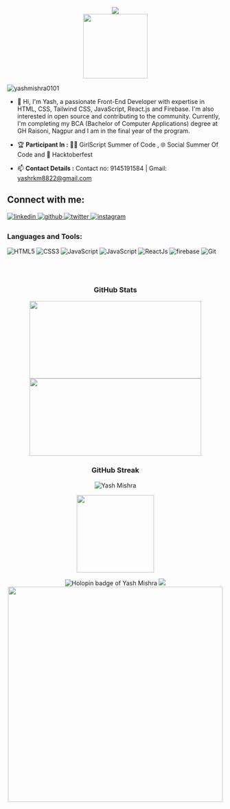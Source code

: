 <div align="center">
  <img src="https://readme-typing-svg.herokuapp.com?color=%236FDA44&size=32&center=true&vCenter=true&width=600&height=50&lines=Hi+👋,+I'm+Yash+Mishra;Frontend+Developer+From+India"/>
</div>

<div align="center">
  <img height="150" src="https://user-images.githubusercontent.com/74038190/212750147-854a394f-fee9-4080-9770-78a4b7ece53f.gif"/>
</div>

<p align="left"> <img src="https://komarev.com/ghpvc/?username=yashmishra0101&label=Profile%20views&color=0e75b6&style=flat" alt="yashmishra0101" /> </p>

- 👋 Hi, I'm Yash, a passionate Front-End Developer with expertise in HTML, CSS, Tailwind CSS, JavaScript, React.js and Firebase. I'm also interested in open source and contributing to the community. Currently, I'm completing my BCA (Bachelor of Computer Applications) degree at GH Raisoni, Nagpur and I am in the final year of the program.
  
- 🏆 **Participant In :** 👩‍💻 GirlScript Summer of Code , 🌐 Social Summer Of Code and 🎃 Hacktoberfest

- 📫 **Contact Details :** Contact no: 9145191584 | Gmail: yashrkm8822@gmail.com


## Connect with me: 

<div>
<a href="https://www.linkedin.com/in/yash-mishra-356280223" target="_blank">
<img src="https://img.shields.io/badge/linkedin-%231E77B5.svg?&style=for-the-badge&logo=linkedin&logoColor=white" alt="linkedin" style="margin-bottom: 5px;" />
</a>
  
<a href="https://github.com/YashMishra0101" target="_blank">
<img src="https://img.shields.io/badge/github-%2324292e.svg?&style=for-the-badge&logo=github&logoColor=white" alt="github" style="margin-bottom: 5px;" />
</a>   
  
<a href="https://twitter.com/YashRKMishra1?t=xad8RjWcodLC0uMjt9LM7A&s=09" target="_blank">
<img src="https://img.shields.io/badge/twitter-%2300acee.svg?&style=for-the-badge&logo=twitter&logoColor=white" alt="twitter" style="margin-bottom: 5px;" />
</a>
  
<a href="https://www.instagram.com/yash_rk_mishra/" target="_blank">
<img src="https://img.shields.io/badge/instagram-%23000000.svg?&style=for-the-badge&logo=instagram&logoColor=white" alt="instagram" style="margin-bottom: 5px;" />
</a>  
</div>  

<h3 align="left">Languages and Tools:</h3>
  
<p> 
<img alt="HTML5" src="https://img.shields.io/badge/html5-%23E34F26.svg?&style=for-the-badge&logo=html5&logoColor=white" />
<img alt="CSS3" src="https://img.shields.io/badge/css3-%231572B6.svg?&style=for-the-badge&logo=css3&logoColor=white" />
<img alt="JavaScript" src="https://img.shields.io/badge/tailwindcss-%23323330.svg?&style=for-the-badge&logo=javascript&logoColor=%23F7DF1E" />
<img alt="JavaScript" src="https://img.shields.io/badge/javascript-%23323330.svg?&style=for-the-badge&logo=javascript&logoColor=%23F7DF1E" />
<img alt="ReactJs" src="https://img.shields.io/badge/React-20232A?style=for-the-badge&logo=react&logoColor=61DAFB" />
<img alt="firebase" src="https://img.shields.io/badge/firebase-ffca28?style=for-the-badge&logo=firebase&logoColor=black" />
<img alt="Git" src="https://img.shields.io/badge/Git-F05032?style=for-the-badge&logo=git&logoColor=white" />
</p>
  
<br>
<br>

<h3 align="center">GitHub Stats</h3>

<div>
<p align="center">
  <a href="https://github.com/YashMishra0101">
    <img height="180em" width="400em" src="https://github-readme-stats-eight-theta.vercel.app/api?username=yashmishra0101&show_icons=true&theme=algolia&include_all_commits=true&count_private=true"/>
    <img height="180em" width="400em" src="https://github-readme-stats-eight-theta.vercel.app/api/top-langs/?username=yashmishra0101&layout=compact&langs_count=8&theme=algolia"/>
  </a>
</p> 
</div> 

<h3 align="center">GitHub Streak</h3>

<div>
<p align ="center">
  <img align="center" src="https://github-readme-streak-stats.herokuapp.com/?user=yashmishra0101&stroke=facc15&background=000000&ring=22c55e&fire=22c55e&currStreakNum=facc15&currStreakLabel=22c55e&sideNums=facc15&sideLabels=facc15&dates=facc15&hide_border=true"  alt="Yash Mishra"/>
</p>

  
<p align = "center">
    <img align="center" src="http://github-profile-summary-cards.vercel.app/api/cards/profile-details?username=yashmishra0101&theme=2077" height="180em" />
</p>

<div align="center">
  
<img src="https://holopin.me/yashmishra0101?user=https://holopin.io/@yashmishra0101" alt="Holopin badge of Yash Mishra"/>

<img src="https://media.licdn.com/dms/image/D5622AQHKLZpzfxqfSg/feedshare-shrink_800/0/1684676363221?e=1707350400&v=beta&t=PqVbgGEn5SKyQp05pjnkRe8bzej5UngmpZsFqIYpAaY"/>

<img  width="500em" src="https://media.licdn.com/dms/image/D5622AQE8RVBQnoGi4Q/feedshare-shrink_800/0/1684674716032?e=1707350400&v=beta&t=ZhPNXZdyoiexWFFaGRCB1wC1vLAbTUlhB-TI6ksScUc"/>

</div>



